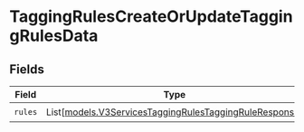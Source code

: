 # TaggingRulesCreateOrUpdateTaggingRulesData


## Fields

| Field                                                                                                            | Type                                                                                                             | Required                                                                                                         | Description                                                                                                      |
| ---------------------------------------------------------------------------------------------------------------- | ---------------------------------------------------------------------------------------------------------------- | ---------------------------------------------------------------------------------------------------------------- | ---------------------------------------------------------------------------------------------------------------- |
| `rules`                                                                                                          | List[[models.V3ServicesTaggingRulesTaggingRuleResponse](../models/v3servicestaggingrulestaggingruleresponse.md)] | :heavy_check_mark:                                                                                               | N/A                                                                                                              |
